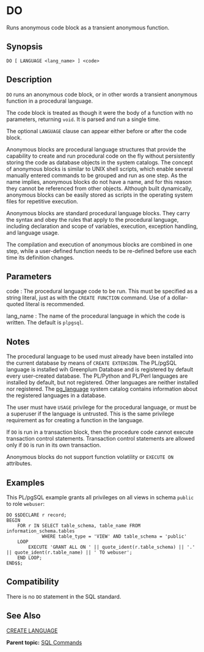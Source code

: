 # DO 

Runs anonymous code block as a transient anonymous function.

## <a id="section2"></a>Synopsis 

``` {#sql_command_synopsis}
DO [ LANGUAGE <lang_name> ] <code>
```

## <a id="section3"></a>Description 

`DO` runs an anonymous code block, or in other words a transient anonymous function in a procedural language.

The code block is treated as though it were the body of a function with no parameters, returning `void`. It is parsed and run a single time.

The optional `LANGUAGE` clause can appear either before or after the code block.

Anonymous blocks are procedural language structures that provide the capability to create and run procedural code on the fly without persistently storing the code as database objects in the system catalogs. The concept of anonymous blocks is similar to UNIX shell scripts, which enable several manually entered commands to be grouped and run as one step. As the name implies, anonymous blocks do not have a name, and for this reason they cannot be referenced from other objects. Although built dynamically, anonymous blocks can be easily stored as scripts in the operating system files for repetitive execution.

Anonymous blocks are standard procedural language blocks. They carry the syntax and obey the rules that apply to the procedural language, including declaration and scope of variables, execution, exception handling, and language usage.

The compilation and execution of anonymous blocks are combined in one step, while a user-defined function needs to be re-defined before use each time its definition changes.

## <a id="section4"></a>Parameters 

code
:   The procedural language code to be run. This must be specified as a string literal, just as with the `CREATE FUNCTION` command. Use of a dollar-quoted literal is recommended.

lang\_name
:   The name of the procedural language in which the code is written. The default is `plpgsql`.

## <a id="section5"></a>Notes 

The procedural language to be used must already have been installed into the current database by means of `CREATE EXTENSION`. The PL/pgSQL language is installed wih Greenplum Database and is registered by default every user-created database. The PL/Python and PL/Perl languages are installed by default, but not registered. Other languages are neither installed nor registered. The [pg_language](../system_catalogs/pg_language.html) system catalog contains information about the registered languages in a database.

The user must have `USAGE` privilege for the procedural language, or must be a superuser if the language is untrusted. This is the same privilege requirement as for creating a function in the language.

If `DO` is run in a transaction block, then the procedure code cannot execute transaction control statements. Transaction control statements are allowed only if `DO` is run in its own transaction.

Anonymous blocks do not support function volatility or `EXECUTE ON` attributes.

## <a id="Examples"></a>Examples 

This PL/pgSQL example grants all privileges on all views in schema `public` to role `webuser`:

```
DO $$DECLARE r record;
BEGIN
    FOR r IN SELECT table_schema, table_name FROM information_schema.tables
             WHERE table_type = 'VIEW' AND table_schema = 'public'
    LOOP
        EXECUTE 'GRANT ALL ON ' || quote_ident(r.table_schema) || '.' || quote_ident(r.table_name) || ' TO webuser';
    END LOOP;
END$$;
```

## <a id="section6"></a>Compatibility 

There is no `DO` statement in the SQL standard.

## <a id="section7"></a>See Also 

[CREATE LANGUAGE](CREATE_LANGUAGE.html)

**Parent topic:** [SQL Commands](../sql_commands/sql_ref.html)

